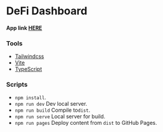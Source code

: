 # DeFi Dashboard

#### App link **[HERE]()**

### Tools
- [Tailwindcss](https://tailwindcss.com/)
- [Vite](https://vitejs.dev/)
- [TypeScript](https://www.typescriptlang.org/)

### Scripts
- `npm install`.
- `npm run dev` Dev local server.
- `npm run build` Compile to`dist`.
- `npm run serve` Local server for build.
- `npm run pages` Deploy content from `dist` to GitHub Pages.




